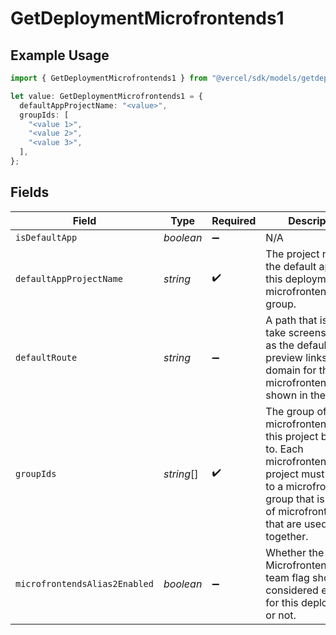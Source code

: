 # GetDeploymentMicrofrontends1

## Example Usage

```typescript
import { GetDeploymentMicrofrontends1 } from "@vercel/sdk/models/getdeploymentop.js";

let value: GetDeploymentMicrofrontends1 = {
  defaultAppProjectName: "<value>",
  groupIds: [
    "<value 1>",
    "<value 2>",
    "<value 3>",
  ],
};
```

## Fields

| Field                                                                                                                                                                                | Type                                                                                                                                                                                 | Required                                                                                                                                                                             | Description                                                                                                                                                                          |
| ------------------------------------------------------------------------------------------------------------------------------------------------------------------------------------ | ------------------------------------------------------------------------------------------------------------------------------------------------------------------------------------ | ------------------------------------------------------------------------------------------------------------------------------------------------------------------------------------ | ------------------------------------------------------------------------------------------------------------------------------------------------------------------------------------ |
| `isDefaultApp`                                                                                                                                                                       | *boolean*                                                                                                                                                                            | :heavy_minus_sign:                                                                                                                                                                   | N/A                                                                                                                                                                                  |
| `defaultAppProjectName`                                                                                                                                                              | *string*                                                                                                                                                                             | :heavy_check_mark:                                                                                                                                                                   | The project name of the default app of this deployment's microfrontends group.                                                                                                       |
| `defaultRoute`                                                                                                                                                                       | *string*                                                                                                                                                                             | :heavy_minus_sign:                                                                                                                                                                   | A path that is used to take screenshots and as the default path in preview links when a domain for this microfrontend is shown in the UI.                                            |
| `groupIds`                                                                                                                                                                           | *string*[]                                                                                                                                                                           | :heavy_check_mark:                                                                                                                                                                   | The group of microfrontends that this project belongs to. Each microfrontend project must belong to a microfrontends group that is the set of microfrontends that are used together. |
| `microfrontendsAlias2Enabled`                                                                                                                                                        | *boolean*                                                                                                                                                                            | :heavy_minus_sign:                                                                                                                                                                   | Whether the MicrofrontendsAlias2 team flag should be considered enabled for this deployment or not.                                                                                  |